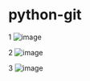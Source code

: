 # python-git

1
![image](https://user-images.githubusercontent.com/95305283/205044449-1350a434-ba25-4c12-8700-9928aca953d9.png)

2
![image](https://user-images.githubusercontent.com/95305283/205044777-34c7c844-ab28-4038-8e1b-1f3bf5780958.png)

3
![image](https://user-images.githubusercontent.com/95305283/205045814-8a78a308-b682-432d-9530-56afa4f86cd5.png)
